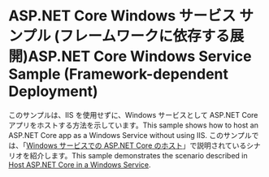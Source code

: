 # <a name="aspnet-core-windows-service-sample-framework-dependent-deployment"></a><span data-ttu-id="6e812-101">ASP.NET Core Windows サービス サンプル (フレームワークに依存する展開)</span><span class="sxs-lookup"><span data-stu-id="6e812-101">ASP.NET Core Windows Service Sample (Framework-dependent Deployment)</span></span>

<span data-ttu-id="6e812-102">このサンプルは、IIS を使用せずに、Windows サービスとして ASP.NET Core アプリをホストする方法を示しています。</span><span class="sxs-lookup"><span data-stu-id="6e812-102">This sample shows how to host an ASP.NET Core app as a Windows Service without using IIS.</span></span> <span data-ttu-id="6e812-103">このサンプルでは、「[Windows サービスでの ASP.NET Core のホスト](https://docs.microsoft.com/aspnet/core/host-and-deploy/windows-service)」で説明されているシナリオを紹介します。</span><span class="sxs-lookup"><span data-stu-id="6e812-103">This sample demonstrates the scenario described in [Host ASP.NET Core in a Windows Service](https://docs.microsoft.com/aspnet/core/host-and-deploy/windows-service).</span></span>
